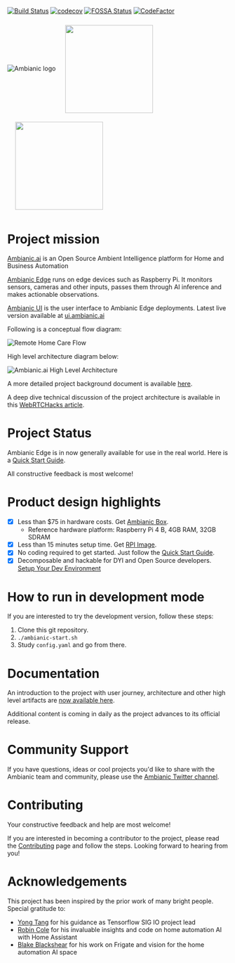 [![Build Status](https://travis-ci.org/ambianic/ambianic-edge.svg?branch=master)](https://travis-ci.org/ambianic/ambianic-edge) 
[![codecov](https://codecov.io/gh/ambianic/ambianic-edge/branch/master/graph/badge.svg?token=JJlxaW5flS)](https://codecov.io/gh/ambianic/ambianic-edge)
[![FOSSA Status](https://app.fossa.io/api/projects/git%2Bgithub.com%2Fambianic%2Fambianic-core.svg?type=shield)](https://app.fossa.io/projects/git%2Bgithub.com%2Fambianic%2Fambianic-core?ref=badge_shield) 
[![CodeFactor](https://www.codefactor.io/repository/github/ambianic/ambianic-edge/badge)](https://www.codefactor.io/repository/github/ambianic/ambianic-edge)

![Ambianic logo][ambianic-logo]
 &nbsp; 
<a href="https://landscape.lfai.foundation/format=card-mode&selected=ambianic">
  <img src="https://github.com/lfai/artwork/raw/master/lfaidata-assets/lf-member/associate/lf_mem_asso.png"  height="200" style="display:inline;vertical-align:middle;padding:2%">   
</a>
 &nbsp; 
<a href="https://twitter.com/TensorFlow/status/1291071490062983172?s=20">
  <img src="https://pbs.twimg.com/profile_banners/1195860619284664320/1596827858/1500x500"  height="200" style="display:inline;vertical-align:middle;padding:2%">   
</a>

# Project mission
  
[Ambianic.ai](https://ambianic.ai) is an Open Source Ambient Intelligence platform for Home and Business Automation

[Ambianic Edge](https://github.com/ambianic/ambianic-edge) runs on edge devices such as Raspberry Pi. It monitors sensors, cameras and other inputs, passes them through AI inference and makes actionable observations.

[Ambianic UI](https://github.com/ambianic/ambianic-ui) is the user interface to Ambianic Edge deployments. Latest live version available at [ui.ambianic.ai](https://ui.ambianic.ai)

Following is a conceptual flow diagram:

![Remote Home Care Flow](https://raw.githubusercontent.com/ambianic/ambianic-docs/master/docs-md/assets/images/Ambianic-Remote-Elderly-Care-Flow.png)

High level architecture diagram below:

![Ambianic.ai High Level Architecture](https://raw.githubusercontent.com/ambianic/ambianic-docs/master/docs-md/assets/images/Ambianic-High-Level-Architecture.png)

A more detailed project background document is available [here](https://docs.ambianic.ai/).

A deep dive technical discussion of the project architecture is available in this [WebRTCHacks article](https://webrtchacks.com/private-home-surveillance-with-the-webrtc-datachannel/).

# Project Status

Ambianic Edge is in now generally available for use in the real world. Here is a [Quick Start Guide](https://docs.ambianic.ai/users/quickstart/).

All constructive feedback is most welcome!

# Product design highlights

- [x] Less than $75 in hardware costs. Get [Ambianic Box](https://github.com/ambianic/ambianic-box).
  + Reference hardware platform: Raspberry Pi 4 B, 4GB RAM, 32GB SDRAM
- [x] Less than 15 minutes setup time. Get [RPI Image](https://github.com/ambianic/ambianic-rpi-image).
- [x] No coding required to get started. Just follow the [Quick Start Guide](https://docs.ambianic.ai/users/quickstart/).
- [x] Decomposable and hackable for DYI and Open Source developers. [Setup Your Dev Environment](https://docs.ambianic.ai/developers/development-environment/)

# How to run in development mode
If you are interested to try the development version, follow these steps:
1. Clone this git repository.
2. `./ambianic-start.sh`
3. Study `config.yaml` and go from there.

# Documentation

An introduction to the project with user journey, architecture and other high level artifacts are [now available here](https://ambianic.github.io/ambianic-docs/).

Additional content is coming in daily as the project advances to its official release.

# Community Support 

If you have questions, ideas or cool projects you'd like to share with the Ambianic team and community, please use the [Ambianic Twitter channel](https://twitter.com/ambianicai).

# Contributing
Your constructive feedback and help are most welcome!

If you are interested in becoming a contributor to the project, please read the [Contributing](CONTRIBUTING.md) page and follow the steps. Looking forward to hearing from you!

[ambianic-logo]: https://avatars2.githubusercontent.com/u/52052162?s=200&v=4

# Acknowledgements
  
This project has been inspired by the prior work of many bright people. Special gratitude to:
* [Yong Tang](https://github.com/yongtang) for his guidance as Tensorflow SIG IO project lead
* [Robin Cole](https://github.com/robmarkcole) for his invaluable insights and code on home automation AI with Home Assistant
* [Blake Blackshear](https://github.com/blakeblackshear) for his work on Frigate and vision for the home automation AI space
  

